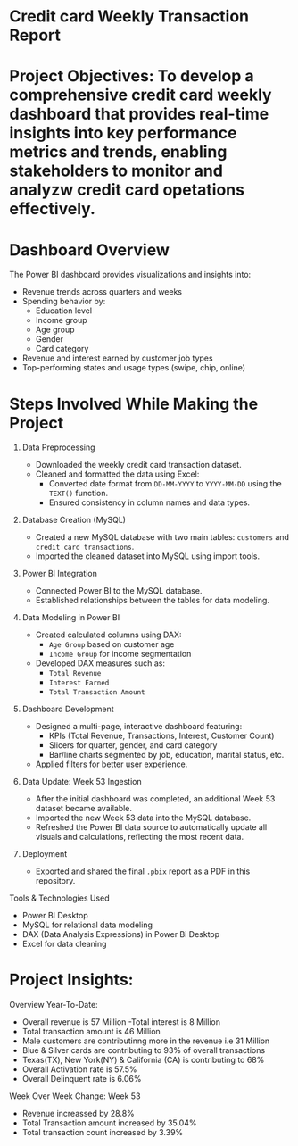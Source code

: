 # Credit card Weekly Transaction Report

# Project Objectives: To develop a comprehensive credit card weekly dashboard that provides real-time insights into key performance metrics and trends, enabling stakeholders to monitor and analyzw credit card opetations effectively. 

# Dashboard Overview

The Power BI dashboard provides visualizations and insights into:

- Revenue trends across quarters and weeks
- Spending behavior by:
  - Education level
  - Income group
  - Age group
  - Gender
  - Card category
- Revenue and interest earned by customer job types
- Top-performing states and usage types (swipe, chip, online)

# Steps Involved While Making the Project

1. Data Preprocessing
   - Downloaded the weekly credit card transaction dataset.
   - Cleaned and formatted the data using Excel:
     - Converted date format from `DD-MM-YYYY` to `YYYY-MM-DD` using the `TEXT()` function.
     - Ensured consistency in column names and data types.

2. Database Creation (MySQL)
   - Created a new MySQL database with two main tables: `customers` and `credit card transactions`.
   - Imported the cleaned dataset into MySQL using import tools.

3. Power BI Integration 
   - Connected Power BI to the MySQL database.
   - Established relationships between the tables for data modeling.

4. Data Modeling in Power BI 
   - Created calculated columns using DAX:
     - `Age Group` based on customer age
     - `Income Group` for income segmentation
   - Developed DAX measures such as:
     - `Total Revenue`
     - `Interest Earned`
     - `Total Transaction Amount`

5. Dashboard Development 
   - Designed a multi-page, interactive dashboard featuring:
     - KPIs (Total Revenue, Transactions, Interest, Customer Count)
     - Slicers for quarter, gender, and card category
     - Bar/line charts segmented by job, education, marital status, etc.
   - Applied filters for better user experience.

6. Data Update: Week 53 Ingestion
   - After the initial dashboard was completed, an additional Week 53 dataset became available.
   - Imported the new Week 53 data into the MySQL database.
   - Refreshed the Power BI data source to automatically update all visuals and calculations, reflecting the most recent data.

7. Deployment
   - Exported and shared the final `.pbix` report as a PDF in this repository.
   
 Tools & Technologies Used

- Power BI Desktop
- MySQL for relational data modeling
- DAX (Data Analysis Expressions) in Power Bi Desktop
- Excel for data cleaning

# Project Insights:
 
Overview Year-To-Date:
- Overall revenue is 57 Million
-Total interest is 8 Million
- Total transaction amount is 46 Million
- Male customers are contributinng more in the revenue i.e 31 Million
- Blue & Silver cards are contributing to 93% of overall transactions
- Texas(TX), New York(NY) & California (CA) is contributing to 68% 
- Overall Activation rate is 57.5%
- Overall Delinquent rate is 6.06%

Week Over Week Change: Week 53
- Revenue increassed by 28.8%
- Total Transaction amount increased by 35.04%
- Total transaction count increased by 3.39%

